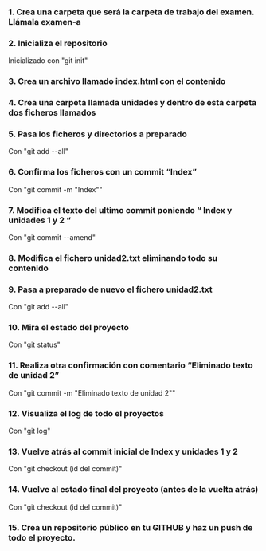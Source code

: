 ### 1. Crea una carpeta que será la carpeta de trabajo del examen. Llámala examen-a
### 2. Inicializa el repositorio
Inicializado con "git init"
### 3. Crea un archivo llamado index.html con el contenido

### 4. Crea una carpeta llamada unidades y dentro de esta carpeta dos ficheros llamados

### 5. Pasa los ficheros y directorios a preparado
Con "git add --all"
### 6. Confirma los ficheros con un commit “Index”
Con "git commit -m "Index""
### 7. Modifica el texto del ultimo commit poniendo “ Index y unidades 1 y 2 “

Con "git commit --amend"

### 8. Modifica el fichero unidad2.txt eliminando todo su contenido
### 9. Pasa a preparado de nuevo el fichero unidad2.txt
Con "git add --all"
### 10. Mira el estado del proyecto
Con "git status"
### 11. Realiza otra confirmación con comentario “Eliminado texto de unidad 2”
Con "git commit -m "Eliminado texto de unidad 2""
### 12. Visualiza el log de todo el proyectos
Con "git log"
### 13. Vuelve atrás al commit inicial de Index y unidades 1 y 2
Con "git checkout (id del commit)"
### 14. Vuelve al estado final del proyecto (antes de la vuelta atrás)
Con "git checkout (id del commit)"
### 15. Crea un repositorio público en tu GITHUB y haz un push de todo el proyecto.
